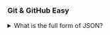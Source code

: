 ### Git & GitHub Easy

<details>
  <summary>What is the full form of JSON?</summary>

JavaScript Object Notation

</details>
